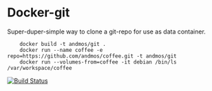 Docker-git
===
Super-duper-simple way to clone a git-repo for use as data container.

        docker build -t andmos/git .
        docker run --name coffee -e repo=https://github.com/andmos/coffee.git -t andmos/git
        docker run --volumes-from=coffee -it debian /bin/ls /var/workspace/coffee


[![Build Status](https://travis-ci.org/andmos/Docker-Git.svg?branch=master)](https://travis-ci.org/andmos/Docker-Git)

